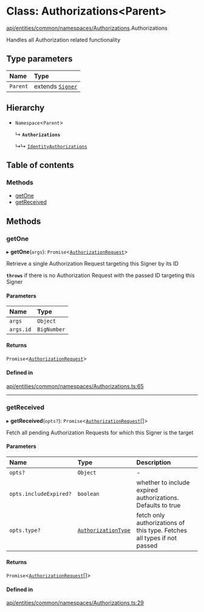 # Class: Authorizations<Parent\>

[api/entities/common/namespaces/Authorizations](../wiki/api.entities.common.namespaces.Authorizations).Authorizations

Handles all Authorization related functionality

## Type parameters

| Name | Type |
| :------ | :------ |
| `Parent` | extends [`Signer`](../wiki/types#signer) |

## Hierarchy

- `Namespace`<`Parent`\>

  ↳ **`Authorizations`**

  ↳↳ [`IdentityAuthorizations`](../wiki/api.entities.Identity.IdentityAuthorizations.IdentityAuthorizations)

## Table of contents

### Methods

- [getOne](../wiki/api.entities.common.namespaces.Authorizations.Authorizations#getone)
- [getReceived](../wiki/api.entities.common.namespaces.Authorizations.Authorizations#getreceived)

## Methods

### getOne

▸ **getOne**(`args`): `Promise`<[`AuthorizationRequest`](../wiki/api.entities.AuthorizationRequest.AuthorizationRequest)\>

Retrieve a single Authorization Request targeting this Signer by its ID

**`throws`** if there is no Authorization Request with the passed ID targeting this Signer

#### Parameters

| Name | Type |
| :------ | :------ |
| `args` | `Object` |
| `args.id` | `BigNumber` |

#### Returns

`Promise`<[`AuthorizationRequest`](../wiki/api.entities.AuthorizationRequest.AuthorizationRequest)\>

#### Defined in

[api/entities/common/namespaces/Authorizations.ts:65](https://github.com/PolymathNetwork/polymesh-sdk/blob/31dfa0dc/src/api/entities/common/namespaces/Authorizations.ts#L65)

___

### getReceived

▸ **getReceived**(`opts?`): `Promise`<[`AuthorizationRequest`](../wiki/api.entities.AuthorizationRequest.AuthorizationRequest)[]\>

Fetch all pending Authorization Requests for which this Signer is the target

#### Parameters

| Name | Type | Description |
| :------ | :------ | :------ |
| `opts?` | `Object` | - |
| `opts.includeExpired?` | `boolean` | whether to include expired authorizations. Defaults to true |
| `opts.type?` | [`AuthorizationType`](../wiki/types.AuthorizationType) | fetch only authorizations of this type. Fetches all types if not passed |

#### Returns

`Promise`<[`AuthorizationRequest`](../wiki/api.entities.AuthorizationRequest.AuthorizationRequest)[]\>

#### Defined in

[api/entities/common/namespaces/Authorizations.ts:29](https://github.com/PolymathNetwork/polymesh-sdk/blob/31dfa0dc/src/api/entities/common/namespaces/Authorizations.ts#L29)
